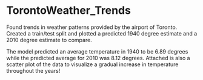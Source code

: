 # TorontoWeather_Trends
Found trends in weather patterns provided by the airport of Toronto. Created a train/test split and plotted a predicted 1940 degree estimate and a 2010 degree estimate to compare. 

The model predicted an average temperature in 1940 to be 6.89 degrees while the predicted average for 2010 was 8.12 degrees. Attached is also a scatter plot of the data to visualize a gradual increase in temperature throughout the years!
